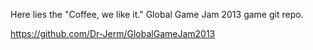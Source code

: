 Here lies the "Coffee, we like it." Global Game Jam 2013 game git repo.

https://github.com/Dr-Jerm/GlobalGameJam2013

